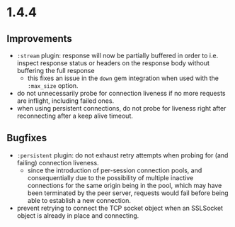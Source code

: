 # 1.4.4

## Improvements

* `:stream` plugin: response will now be partially buffered in order to i.e. inspect response status or headers on the response body without buffering the full response
  * this fixes an issue in the `down` gem integration when used with the `:max_size` option.
* do not unnecessarily probe for connection liveness if no more requests are inflight, including failed ones.
* when using persistent connections, do not probe for liveness right after reconnecting after a keep alive timeout.

## Bugfixes

* `:persistent` plugin: do not exhaust retry attempts when probing for (and failing) connection liveness.
  * since the introduction of per-session connection pools, and consequentially due to the possibility of multiple inactive connections for the same origin being in the pool, which may have been terminated by the peer server, requests would fail before being able to establish a new connection.
* prevent retrying to connect the TCP socket object when an SSLSocket object is already in place and connecting.